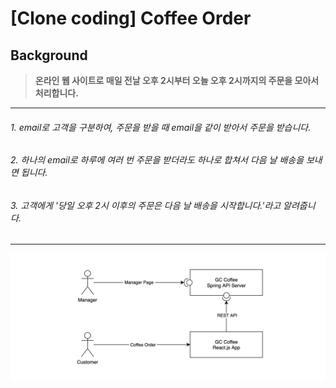 # [Clone coding] Coffee Order



## Background

> **온라인 웹 사이트로 매일 전날 오후 2시부터 오늘 오후 2시까지의 주문을 모아서 처리합니다.**



---

###### 1. email로 고객을 구분하여, 주문을 받을 때 email을 같이 받아서 주문을 받습니다.

###### 2. 하나의 email로 하루에 여러 번 주문을 받더라도 하나로 합쳐서 다음 날 배송을 보내면 됩니다. 

###### 3. 고객에게 '당일 오후 2시 이후의 주문은 다음 날 배송을 시작합니다.'라고 알려줍니다.

---

![architecture](images/architecture.png)